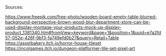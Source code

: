 Sources:

https://www.freepik.com/free-photo/wooden-board-empty-table-blurred-background-perspective-brown-wood-blur-department-store-can-be-used-display-montage-your-products-mock-up-display-product_1381340.htm#fromView=keyword&page=1&position=1&uuid=e7a2fd57-052e-426f-9bf3-fa749efd0b27&query=Retail+Table
https://assetbakery.itch.io/horror-house-tileset
https://incolgames.itch.io/dungeon-platformer-tile-set-pixel-art
